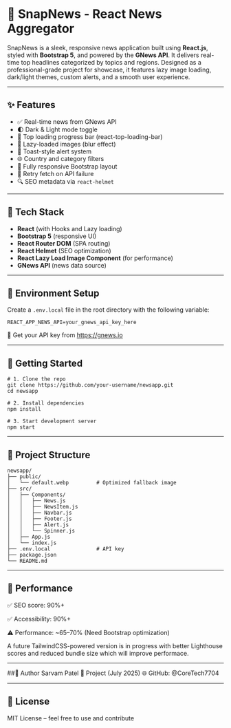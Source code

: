 # 📰 SnapNews - React News Aggregator

SnapNews is a sleek, responsive news application built using **React.js**, styled with **Bootstrap 5**, and powered by the **GNews API**. It delivers real-time top headlines categorized by topics and regions. Designed as a professional-grade project for showcase, it features lazy image loading, dark/light themes, custom alerts, and a smooth user experience.

---

## ✨ Features

- ✅ Real-time news from GNews API
- 🌓 Dark & Light mode toggle
- 🚥 Top loading progress bar (react-top-loading-bar)
- 📸 Lazy-loaded images (blur effect)
- 🔔 Toast-style alert system
- 🌐 Country and category filters
- 📱 Fully responsive Bootstrap layout
- 🔁 Retry fetch on API failure
- 🔍 SEO metadata via `react-helmet`

---

## 🧪 Tech Stack

- **React** (with Hooks and Lazy loading)
- **Bootstrap 5** (responsive UI)
- **React Router DOM** (SPA routing)
- **React Helmet** (SEO optimization)
- **React Lazy Load Image Component** (for performance)
- **GNews API** (news data source)

---

## 🔑 Environment Setup

Create a `.env.local` file in the root directory with the following variable:

```env
REACT_APP_NEWS_API=your_gnews_api_key_here
```
🔐 Get your API key from https://gnews.io

---

## 🚀 Getting Started

```
# 1. Clone the repo
git clone https://github.com/your-username/newsapp.git
cd newsapp

# 2. Install dependencies
npm install

# 3. Start development server
npm start
```

---

## 📁 Project Structure

```
newsapp/
├── public/
│   └── default.webp         # Optimized fallback image
├── src/
│   ├── Components/
│   │   ├── News.js
│   │   ├── NewsItem.js
│   │   ├── Navbar.js
│   │   ├── Footer.js
│   │   ├── Alert.js
│   │   └── Spinner.js
│   ├── App.js
│   └── index.js
├── .env.local               # API key
├── package.json
└── README.md

```

---

## 🎯 Performance

✅ SEO score: 90%+

✅ Accessibility: 90%+

⚠️ Performance: ~65–70% (Need Bootstrap optimization)

A future TailwindCSS-powered version is in progress with better Lighthouse scores and reduced bundle size which will improve performace.

---

##📌 Author
Sarvam Patel
📅 Project (July 2025)
🌐 GitHub: @CoreTech7704

---

## 📄 License
MIT License – feel free to use and contribute
